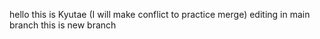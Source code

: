 hello this is Kyutae (I will make conflict to practice merge) 
editing in main branch
this is new branch
